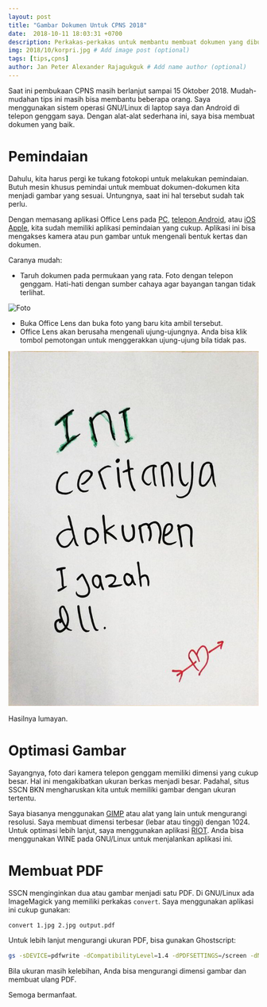 ```yaml
---
layout: post
title: "Gambar Dokumen Untuk CPNS 2018"
date:  2018-10-11 18:03:31 +0700
description: Perkakas-perkakas untuk membantu membuat dokumen yang dibutuhkan di CPNS 2018.
img: 2018/10/korpri.jpg # Add image post (optional)
tags: [tips,cpns]
author: Jan Peter Alexander Rajagukguk # Add name author (optional)
---
```


Saat ini pembukaan CPNS masih berlanjut sampai 15 Oktober 2018. Mudah-mudahan tips ini masih bisa membantu beberapa orang. Saya menggunakan sistem operasi GNU/Linux di laptop saya dan Android di telepon genggam saya. Dengan alat-alat sederhana ini, saya bisa membuat dokumen yang baik.

# Pemindaian

Dahulu, kita harus pergi ke tukang fotokopi untuk melakukan pemindaian. Butuh mesin khusus pemindai untuk membuat dokumen-dokumen kita menjadi gambar yang sesuai. Untungnya, saat ini hal tersebut sudah tak perlu.

Dengan memasang aplikasi Office Lens pada [PC](https://www.microsoft.com/id-id/p/office-lens/9wzdncrfj3t8?activetab=pivot%3aoverviewtab), [telepon Android](https://play.google.com/store/apps/details?id=com.microsoft.office.officelens&hl=in), atau [iOS Apple](https://itunes.apple.com/us/app/office-lens/id975925059?mt=8), kita sudah memiliki aplikasi pemindaian yang cukup. Aplikasi ini bisa mengakses kamera atau pun gambar untuk mengenali bentuk kertas dan dokumen.

Caranya mudah:
- Taruh dokumen pada permukaan yang rata. Foto dengan telepon genggam. Hati-hati dengan sumber cahaya agar bayangan tangan tidak terlihat.

![Foto](/assets/img/2018/10/office-lens.jpg)

- Buka Office Lens dan buka foto yang baru kita ambil tersebut.
- Office Lens akan berusaha mengenali ujung-ujungnya. Anda bisa klik tombol pemotongan untuk menggerakkan ujung-ujung bila tidak pas.

![Hasil](/assets/img/2018/10/dokumen-terpindai.jpg)

Hasilnya lumayan.

# Optimasi Gambar

Sayangnya, foto dari kamera telepon genggam memiliki dimensi yang cukup besar. Hal ini mengakibatkan ukuran berkas menjadi besar. Padahal, situs SSCN BKN mengharuskan kita untuk memiliki gambar dengan ukuran tertentu.

Saya biasanya menggunakan [GIMP](https://www.gimp.org/) atau alat yang lain untuk mengurangi resolusi. Saya membuat dimensi terbesar (lebar atau tinggi) dengan 1024. Untuk optimasi lebih lanjut, saya menggunakan aplikasi [RIOT](http://luci.criosweb.ro/riot/). Anda bisa menggunakan WINE pada GNU/Linux untuk menjalankan aplikasi ini.

# Membuat PDF

SSCN menginginkan dua atau gambar menjadi satu PDF. Di GNU/Linux ada ImageMagick yang memiliki perkakas `convert`. Saya menggunakan aplikasi ini cukup gunakan:

```sh
convert 1.jpg 2.jpg output.pdf
```

Untuk lebih lanjut mengurangi ukuran PDF, bisa gunakan Ghostscript:

```sh
gs -sDEVICE=pdfwrite -dCompatibilityLevel=1.4 -dPDFSETTINGS=/screen -dNOPAUSE -dQUIET -dBATCH -sOutputFile=dokumen-gabungan.pdf output.pdf
```

Bila ukuran masih kelebihan, Anda bisa mengurangi dimensi gambar dan membuat ulang PDF.

Semoga bermanfaat.
